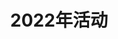 ---
# Listing view
view: compact
title: 2022年活动
# Optional header image (relative to `assets/media/` folder).
banner:
  caption: ''
  image: ''
---